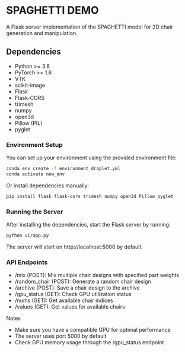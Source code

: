 # SPAGHETTI DEMO
A Flask server implementation of the SPAGHETTI model for 3D chair generation and manipulation.

## Dependencies 
- Python >= 3.8
- PyTorch >= 1.8
- VTK
- scikit-image
- Flask
- Flask-CORS
- trimesh
- numpy
- open3d
- Pillow (PIL)
- pyglet

### Environment Setup
You can set up your environment using the provided environment file:
```bash
conda env create -f environment_droplet.yml
conda activate new_env
```

Or install dependencies manually:
```bash
pip install flask flask-cors trimesh numpy open3d Pillow pyglet
```
### Running the Server
After installing the dependencies, start the Flask server by running:
```bash
python ui/app.py
```
The server will start on http://localhost:5000 by default.
### API Endpoints

- /mix (POST): Mix multiple chair designs with specified part weights
- /random_chair (POST): Generate a random chair design
- /archive (POST): Save a chair design to the archive
- /gpu_status (GET): Check GPU utilization status
- /nums (GET): Get available chair indices
- /values (GET): Get values for available chairs

Notes

- Make sure you have a compatible GPU for optimal performance
- The server uses port 5000 by default
- Check GPU memory usage through the /gpu_status endpoint
